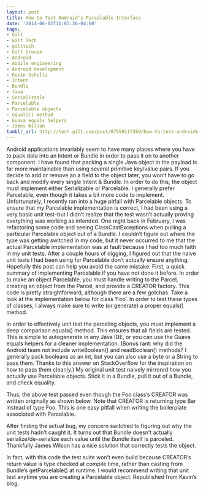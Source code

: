 ```yaml
---
layout: post
title: How to Test Android's Parcelable Interface
date: '2014-06-02T11:03:36-04:00'
tags:
- Gilt
- Gilt Tech
- gilttech
- Gilt Groupe
- Android
- mobile engineering
- Android development
- Kevin Schultz
- Intent
- Bundle
- Java
- Serializable
- Parcelable
- Parcelable objects
- equals() method
- Guava equals helpers
- James Wilson
tumblr_url: http://tech.gilt.com/post/87599117269/how-to-test-androids-parcelable-interface
---
```

Android applications invariably seem to have many places where you have to pack data into an Intent or Bundle in order to pass it on to another component. I have found that packing a single Java object in the payload is far more maintainable than using several primitive key/value pairs. If you decide to add or remove an a field to the object later, you won’t have to go back and modify every single Intent & Bundle. In order to do this, the object must implement either Serializable or Parcelable. I generally prefer Parcelable, even though it takes a bit more code to implement.
Unfortunately, I recently ran into a huge pitfall with Parcelable objects. To ensure that my Parcelable implementation is correct, I had been using a very basic unit test–but I didn’t realize that the test wasn’t actually proving everything was working as intended. One night back in February, I was refactoring some code and seeing ClassCastExceptions when pulling a particular Parcelable object out of a Bundle. I couldn’t figure out where the type was getting switched in my code, but it never occurred to me that the actual Parcelable implementation was at fault because I had too much faith in my unit tests. After a couple hours of digging, I figured out that the naive unit tests I had been using for Parcelable don’t actually ensure anything. Hopefully this post can help you avoid the same mistake.
First, a quick summary of implementing Parcelable if you have not done it before. In order to make an object Parcelable, you must handle writing to the Parcel, creating an object from the Parcel, and provide a CREATOR factory. This code is pretty straightforward, although there are a few gotchas. Take a look at the implementation below for class ‘Foo’. In order to test these types of classes, I always make sure to write (or generate) a proper equals() method.


In order to effectively unit test the parceling objects, you must implement a deep comparison equals() method. This ensures that all fields are tested. This is simple to autogenerate in any Java IDE, or you can use the Guava equals helpers for a cleaner implementation. 
(Bonus rant: why did the Android team not include writeBoolean() and readBoolean() methods? I generally pack booleans as an int, but you can also use a byte or a String to pass them. Thanks to this answer on StackOverflow for the inspiration on how to pass them cleanly.)
My original unit test naively mirrored how you actually use Parcelable objects. Stick it in a Bundle, pull it out of a Bundle, and check equality.

Thus, the above test passed even though the Foo class’s CREATOR was written originally as shown below. Note that CREATOR is returning type Bar instead of type Foo. This is one easy pitfall when writing the boilerplate associated with Parcelable.

After finding the actual bug, my concern switched to figuring out why the unit tests hadn’t caught it. It turns out that Bundle doesn’t actually serialize/de-serialize each value until the Bundle itself is parceled. Thankfully James Wilson has a nice solution that correctly tests the object.

In fact, with this code the test suite won’t even build because CREATOR’s return value is type checked at compile time, rather than casting from Bundle’s getParcelable() at runtime.
I would recommend writing that unit test anytime you are creating a Parcelable object.
Republished from Kevin’s blog.

